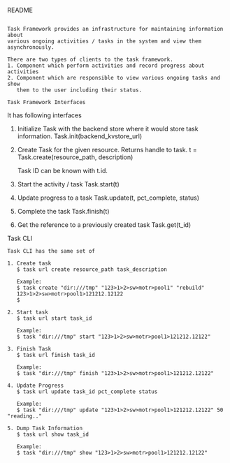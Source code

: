 README 
~~~~~~

Task Framework provides an infrastructure for maintaining information about 
various ongoing activities / tasks in the system and view them asynchronously. 

There are two types of clients to the task framework. 
1. Component which perform activities and record progress about activities
2. Component which are responsible to view various ongoing tasks and show 
   them to the user including their status. 

Task Framework Interfaces
~~~~~~~~~~~~~~~~~~~~~~~~~
It has following interfaces

1. Initialize Task with the backend store where it would store task information.
   Task.init(backend_kvstore_url)

2. Create Task for the given resource. Returns handle to task.
   t = Task.create(resource_path, description)

   Task ID can be known with t.id. 

3. Start the activity / task
   Task.start(t)

4. Update progress to a task
   Task.update(t, pct_complete, status)

5. Complete the task
   Task.finish(t)

6. Get the reference to a previously created task
   Task.get(t_id)


Task CLI
~~~~~~~~
Task CLI has the same set of 
   
1. Create task
   $ task url create resource_path task_description

   Example:
   $ task create "dir:///tmp" "123>1>2>sw>motr>pool1" "rebuild"
   123>1>2>sw>motr>pool1>121212.12122
   $

2. Start task
   $ task url start task_id

   Example:
   $ task "dir:///tmp" start "123>1>2>sw>motr>pool1>121212.12122"

3. Finish Task 
   $ task url finish task_id

   Example:
   $ task "dir:///tmp" finish "123>1>2>sw>motr>pool1>121212.12122"

4. Update Progress
   $ task url update task_id pct_complete status

   Example:
   $ task "dir:///tmp" update "123>1>2>sw>motr>pool1>121212.12122" 50 "reading.."

5. Dump Task Information
   $ task url show task_id

   Example:
   $ task "dir:///tmp" show "123>1>2>sw>motr>pool1>121212.12122"
